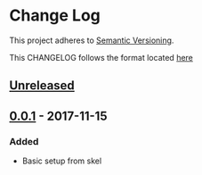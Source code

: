 # Change Log
This project adheres to [Semantic Versioning](http://semver.org/).

This CHANGELOG follows the format located [here](https://github.com/sensu-plugins/community/blob/master/HOW_WE_CHANGELOG.md)

## [Unreleased]

## [0.0.1] - 2017-11-15
### Added
- Basic setup from skel

[Unreleased]: https://github.com/sensu-plugins/sensu-plugins-azure/compare/0.0.1...HEAD
[0.0.1]: https://github.com/sensu-plugins/sensu-plugins-azure/compare/6a3b6ea01b4f1d8e985f60b77cd6da4a96c2f56e...0.0.1
